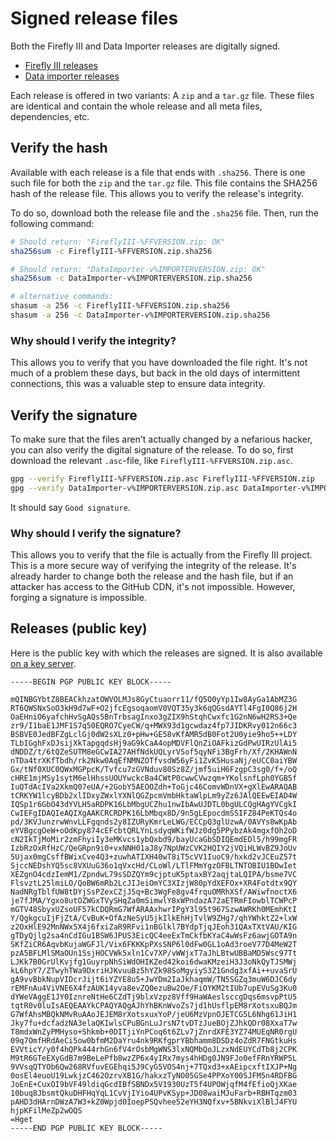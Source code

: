 # Signed release files

Both the Firefly III and Data Importer releases are digitally signed. 

- [Firefly III releases](https://github.com/firefly-iii/firefly-iii/releases)
- [Data importer releases](https://github.com/firefly-iii/data-importer/releases)

Each release is offered in two variants: A `zip` and a `tar.gz` file. These files are identical and contain the whole release and all meta files, dependencies, etc.

## Verify the hash

Available with each release is a file that ends with `.sha256`. There is one such file for both the `zip` and the `tar.gz` file. This file contains the SHA256 hash of the release file. This allows you to verify the release's integrity.

To do so, download both the release file and the `.sha256` file. Then, run the following command:

```bash
# Should return: "FireflyIII-%FFVERSION.zip: OK"
sha256sum -c FireflyIII-%FFVERSION.zip.sha256

# Should return: "DataImporter-v%IMPORTERVERSION.zip: OK"
sha256sum -c DataImporter-v%IMPORTERVERSION.zip.sha256

# alternative commands:
shasum -a 256 -c FireflyIII-%FFVERSION.zip.sha256
shasum -a 256 -c DataImporter-v%IMPORTERVERSION.zip.sha256
```

### Why should I verify the integrity?

This allows you to verify that you have downloaded the file right. It's not much of a problem these days, but back in the old days of intermittent connections, this was a valuable step to ensure data integrity.

## Verify the signature

To make sure that the files aren't actually changed by a nefarious hacker, you can also verify the digital signature of the release. To do so, first download the relevant `.asc`-file, like `FireflyIII-%FFVERSION.zip.asc`.

```bash
gpg --verify FireflyIII-%FFVERSION.zip.asc FireflyIII-%FFVERSION.zip
gpg --verify DataImporter-v%IMPORTERVERSION.zip.asc DataImporter-v%IMPORTERVERSION.zip
```

It should say `Good signature`.

### Why should I verify the signature?

This allows you to verify that the file is actually from the Firefly III project. This is a more secure way of verifying the integrity of the release. It's already harder to change both the release and the hash file, but if an attacker has access to the GitHub CDN, it's not impossible. However, forging a signature is impossible. 

## Releases (public key)

Here is the public key with which the releases are signed. It is also available [on a key server](https://keys.openpgp.org/search?q=A9D6BE866CEE3775854B1F96910CF2B5E8B6CC6E).

```plaintext
-----BEGIN PGP PUBLIC KEY BLOCK-----

mQINBGYbtZ8BEACkhzatOWVOLMJs8GyCtuaorr11/fQ5O0yYp1Iw8AyGa1AbMZ3G
RT6QWSNxSoO3kH9d7wF+O2jfcEgsoqaomV0VQT35y3k6qQGsdAYTl4FgI0Q86j2H
OaEHniO6yafchHvSgAQs5BnTrbsagInxo3gZIX9hStqhCwxfc1G2nN6wH2RS3+Qe
zr9/I1baE1JMF1S7q50EQRO7CyeCW/q+MWX93d1gcwdaz4fp7JIDKRvy012n66c3
BSBVE0JedBFZgLclGj0dW2sXLz0+pHw+GE58vKfAMR5dB0Fot2U0yie9ho5++LDY
TLbIGghFxDJsijXkTapgqdsHj9aG9kCaA4opMDVFlQnZiOAFkizGdPwUIRzUlAi5
dNDDZ/t/6tQZeSUTM8eGCwIA27AHfNdkUQLyrVSof5qyNFi3BgFrh/Xf/2KHAWnN
nTDa4trXKfTbdh/rk2Nkw0AqEfNMNZOTfvsdW56yFi1ZvK5HusaNj/eUCC0aiYBW
Gx/tNf0XUC0QWxMGPpcK/Tvfcu7zGVNduv80Sz8Z/jmf5uiH6FzgpC3sg0/f+/oQ
cHRE1mjMSy1sytM6elHhssUOUYwckcBa4CWtP0cwwCVwzqm+YKolsnfLph0YGB5f
IuQTdAcIVa2XkmQ07eUA/+2GobY5AEOOZdh+ToGjc46ComvWDnVX+gXlEwARAQAB
tCRKYW1lcyBDb2xlIDxyZWxlYXNlQGZpcmVmbHktaWlpLm9yZz6JAlQEEwEIAD4W
IQSp1r6GbO43dYVLH5aRDPK16LbMbgUCZhu1nwIbAwUJDTL0bgULCQgHAgYVCgkI
CwIEFgIDAQIeAQIXgAAKCRCRDPK16LbMbqx8D/9n5gLEpocdmSSIFZ84PeKTQs4o
pd/3KVJunzrwWnvLLFgqnds2y8IZURyKmrLeLWG/ECCpQ3glUzwA/0AVYs8wKpAb
eYVBgcgOeW+oOdKpy874cEFcbtQRLYnLsdyqWKifWJz0dg5PPybzAk4mgxfOh2oD
cN2IkTjMoMir2zmFhyiIy3eMKvcs1ybQxbd9/bayUcaGbSDIQEmdEDl5/h99mgFR
IzbRzOxRfHzC/QeGRpn9i0+vxNNH01aJ8y7NpUWzCVK2HQIY2jVQiHLWvBZ9JoUv
5Ujax0mgCsffBWixCve4Q3+zuwhATIXH40wT8iT5cVV1IuoC9/hxkd2vJCEuZ57t
SjccNEDshYQ5sc8VXUuG36o1qVxcHd/CLoWl/LTlFMmYgzOFBLTNTOBIU1BOwIet
XEZgnO4cdzIemM1/ZpndwL79sSDZQYm9cjptuK5ptaxBY2aqjtaLQIPA/bsme7VC
FlsvztL25lmiLO/QoBW6mRb2LcJIJeiOmYC3XIzjW80pYdXEFOx+XR4Fotdtx9QY
NadNRgTblfUW8tDYjSsPZexCZjJ5q+Bc3WgFe8gv4frquOMRhXSf/AWiwfnoctX6
je7fJMA/Ygxo8utOZWGxTVySHqZa0mSimwlY8xWPndazA72aETRmFIowblTCWPcP
mGTV48SbyxUZsoUF57kCDQRmG7WfARAAxhwrIPgY3l95t967SzwAWRKh0MEmhKtI
Y/QgkgcuIjFjZtA/CvBuK+OfAzNeSyU5jkIlkEhHjTvlW9ZHg7/qhYWhktZ2+lxW
z2OxHlE92MnNWx5X4j6fxiZaR9RFvi1nBGlkl7BYdpTjqJEoh31QAxTXtVAU/KIG
gTDyQjlg2sa4nCdIGu1BSW6JPUS3EicQC4eeExTmCkfbKYaC4wWsFz6awjGOTA9n
SKfZiCR6AqvbKujaWGFJl/Vix6FKKKpPXsSNP6l0dFw0GL1oAd3roeV77D4MeW2T
pzA5BFLMlSMaOUn1SsjHOCVWk5xln1Cv7XP/vWWjxT7aJhLBtwUBBaMD5Wsc97Tt
LJKk7B0GrUlKvjfg1GuyrpNhSiWdOHIKZed42koi6dwaKMzeiH3J3oNkQyTJSMWj
kL6hpY7/ZTwyhTWa9DxriHJKvuuBz5hYZk98SoMgyiyS3Z1Gndg3xfAi++uvaSrU
gA9vvBbkNupVIDcrJijt6iYZYE8u5+JwYDm2IaJkhaqmW/TN5SGZq3muW6DJC6dy
rEMFnAu4ViVNE6X4fzAUK14yva8evZQ0ezuBw2Oe/FiOYKM2tIUb7upEVuSg3Ku0
dYWeVAggE1JY0IznreNtHe6CZdTj9blxVzpz8Vff9HaWAeslsccgDqs6msvpPtU5
tqtR0v0luIsAEQEAAYkCPAQYAQgAJhYhBKnWvoZs7jd1hUsflpEM8rXotsxuBQJm
G7WfAhsMBQkNMvRuAAoJEJEM8rXotsxuxYoP/jeU6MzVpnOJETCG5L6Nhg61JiH1
Jky7fu+dcfadzNA3elaQKIwlsCPuBGnLuJrsN7tvDTzJueBOjZJhkQDr08XxaT7w
T8mdxWnZyPMHyso+Shkmb+0DITjiYnPCoq6t6ZLv7jZnrdXFE3YZ74MUEqNR0rgU
09q7OmfHRdAeCi5ow0bfmM2DaYru4nk9RKfgprYBbhamm8DSDz4oZdR7FNGtkuHs
EVVticY/y0f4hQPk444rhGn6fV4rOsbMgWNS3lxNQMbQoJLzxNdEUYCdTb8j2CPK
M9tR6GTeEXyGdB7m9BeLePfb8wzZP6x4yIRx7mys4hHDg0JN9FJo0efFRnYRWP5L
9VVsqQTYOb6Qw268RVfuvEGEhqi5J9CyG5VOS4nj+7TQxd3+xAEipcxftIXJP+Ng
0osEl4euoU19LwkjzC462OzrvXB1G/hakxzTyNO05GSe4PPXoY00SJFM5n4RDFBG
JoEnE+CuxOI9bVF49ldiqGcdIBfSBNDx5V1930UzT5f4UPOWjqfM4fEfioQjXKae
10buq8JbsmtQkuDHFHqYqL1CvVjIYio4UPvKSyp+JD08waiMJuFarb+RBHTqzm03
pAHD3dHArnDWzA7W3+kZ0Wpjd0IoepPSQvhee52eYH3NQfxv+5BNkviXlBlJ4FYU
hjpKFilMeZp2wOQS
=Hget
-----END PGP PUBLIC KEY BLOCK-----

```


